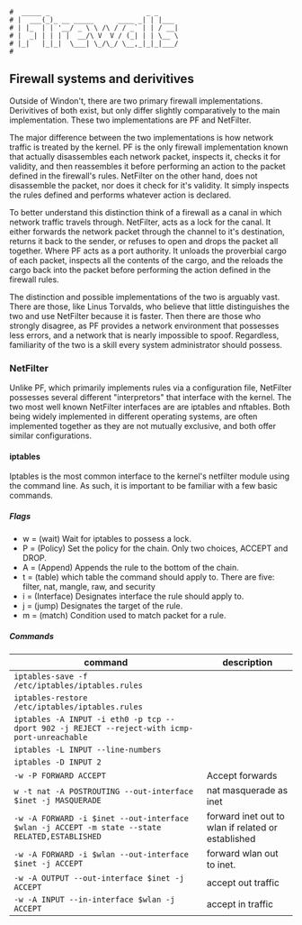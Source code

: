 ```text
#  _____ _                        _ _
# |  ___(_)_ __ _____      ____ _| | |___
# | |_  | | '__/ _ \ \ /\ / / _` | | / __|
# |  _| | | | |  __/\ V  V / (_| | | \__ \
# |_|   |_|_|  \___| \_/\_/ \__,_|_|_|___/
#
```

## Firewall systems and derivitives

Outside of Windon't, there are two primary firewall implementations. Derivitives of both exist, but only
differ slightly comparatively to the main implementation. These two implementations are PF and NetFilter.

The major difference between the two implementations is how network traffic is treated by the kernel. PF is
the only firewall implementation known that actually disassembles each network packet, inspects it, checks it
for validity, and then reassembles it before performing an action to the packet defined in the firewall's
rules. NetFilter on the other hand, does not disassemble the packet, nor does it check for it's validity. It
simply inspects the rules defined and performs whatever action is declared.

To better understand this distinction think of a firewall as a canal in which network traffic travels through.
NetFilter, acts as a lock for the canal. It either forwards the network packet through the channel to it's
destination, returns it back to the sender, or refuses to open and drops the packet all together. Where PF
acts as a port authority. It unloads the proverbial cargo of each packet, inspects all the contents of the
cargo, and the reloads the cargo back into the packet before performing the action defined in the firewall
rules.

The distinction and possible implementations of the two is arguably vast. There are those, like Linus
Torvalds, who believe that little distinguishes the two and use NetFilter because it is faster. Then there are
those who strongly disagree, as PF provides a network environment that possesses less errors, and a network
that is nearly impossible to spoof. Regardless, familiarity of the two is a skill every system administrator
should possess.

### NetFilter

Unlike PF, which primarily implements rules via a configuration file, NetFilter possesses several different
"interpretors" that interface with the kernel. The two most well known NetFilter interfaces are are iptables
and nftables. Both being widely implemented in different operating systems, are often implemented together as
they are not mutually exclusive, and both offer similar configurations. 

#### iptables

Iptables is the most common interface to the kernel's netfilter module using the command line. As such, it is
important to be familiar with a few basic commands.

##### Flags

- w = (wait) Wait for iptables to possess a lock.
- P = (Policy) Set the policy for the chain. Only two choices, ACCEPT and DROP.
- A = (Append) Appends the rule to the bottom of the chain.
- t = (table) which table the command should apply to. There are five: filter, nat, mangle, raw, and security
- i = (Interface) Designates interface the rule should apply to.
- j = (jump) Designates the target of the rule.
- m = (match) Condition used to match packet for a rule. 

##### Commands

| command                                                                                       | description                                         |
| --------------------------------------------------------------------------------------------  | --------------------------------------------------- |
| `iptables-save -f /etc/iptables/iptables.rules`                                               |                                                     |
| `iptables-restore /etc/iptables/iptables.rules`                                               |                                                     |
| `iptables -A INPUT -i eth0 -p tcp --dport 902 -j REJECT --reject-with icmp-port-unreachable`  |                                                     |
| `iptables -L INPUT --line-numbers`                                                            |                                                     |
| `iptables -D INPUT 2`                                                                         |                                                     |
| `-w -P FORWARD ACCEPT`                                                                        | Accept forwards                                     |
| `w -t nat -A POSTROUTING --out-interface $inet -j MASQUERADE`                                 | nat masquerade as inet                              |
| `-w -A FORWARD -i $inet --out-interface $wlan -j ACCEPT -m state --state RELATED,ESTABLISHED` | forward inet out to wlan if related or established  |
| `-w -A FORWARD -i $wlan --out-interface $inet -j ACCEPT`                                      | forward wlan out to inet.                           |
| `-w -A OUTPUT --out-interface $inet -j ACCEPT`                                                | accept out traffic                                  |
| `-w -A INPUT --in-interface $wlan -j ACCEPT`                                                  | accept in traffic                                   |

